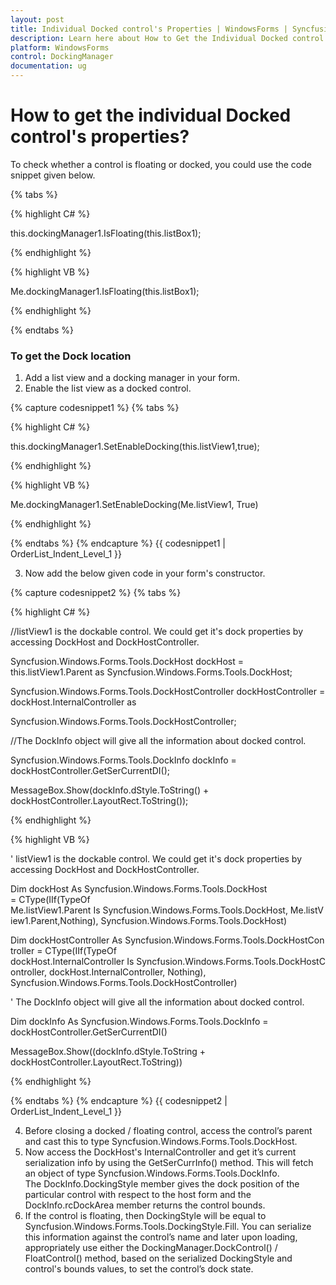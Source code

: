 ```yaml
---
layout: post
title: Individual Docked control's Properties | WindowsForms | Syncfusion
description: Learn here about How to Get the Individual Docked control's Properties with Syncfusion Essential Studio Windows Forms DockingManager Control
platform: WindowsForms
control: DockingManager
documentation: ug
---
```


# How to get the individual Docked control's properties?

To check whether a control is floating or docked, you could use the code snippet given below.

{% tabs %}

{% highlight C# %}

this.dockingManager1.IsFloating(this.listBox1);

{% endhighlight %}


{% highlight VB %}


Me.dockingManager1.IsFloating(this.listBox1);

{% endhighlight %}

{% endtabs %}

### To get the Dock location

1. Add a list view and a docking manager in your form.
2. Enable the list view as a docked control.

{% capture codesnippet1 %}
{% tabs %}

{% highlight C# %}

this.dockingManager1.SetEnableDocking(this.listView1,true);

{% endhighlight %}


{% highlight VB %}


Me.dockingManager1.SetEnableDocking(Me.listView1, True)

{% endhighlight %}

{% endtabs %}
{% endcapture %}
{{ codesnippet1 | OrderList_Indent_Level_1 }}  

3. Now add the below given code in your form's constructor.

{% capture codesnippet2 %}
{% tabs %}

{% highlight C# %}

//listView1 is the dockable control. We could get it's dock properties by accessing DockHost and DockHostController.

Syncfusion.Windows.Forms.Tools.DockHost dockHost = this.listView1.Parent as Syncfusion.Windows.Forms.Tools.DockHost;

Syncfusion.Windows.Forms.Tools.DockHostController dockHostController = dockHost.InternalController as

Syncfusion.Windows.Forms.Tools.DockHostController;


//The DockInfo object will give all the information about docked control.

Syncfusion.Windows.Forms.Tools.DockInfo dockInfo = dockHostController.GetSerCurrentDI();

MessageBox.Show(dockInfo.dStyle.ToString() + dockHostController.LayoutRect.ToString());

{% endhighlight %}


{% highlight VB %}


' listView1 is the dockable control. We could get it's dock properties by accessing DockHost and DockHostController.

Dim dockHost As Syncfusion.Windows.Forms.Tools.DockHost = CType(IIf(TypeOf Me.listView1.Parent Is Syncfusion.Windows.Forms.Tools.DockHost, Me.listView1.Parent,Nothing), Syncfusion.Windows.Forms.Tools.DockHost)

Dim dockHostController As Syncfusion.Windows.Forms.Tools.DockHostController = CType(IIf(TypeOf dockHost.InternalController Is Syncfusion.Windows.Forms.Tools.DockHostController, dockHost.InternalController, Nothing), Syncfusion.Windows.Forms.Tools.DockHostController)


' The DockInfo object will give all the information about docked control.

Dim dockInfo As Syncfusion.Windows.Forms.Tools.DockInfo = dockHostController.GetSerCurrentDI()

MessageBox.Show((dockInfo.dStyle.ToString + dockHostController.LayoutRect.ToString))

{% endhighlight %}

{% endtabs %}
{% endcapture %}
{{ codesnippet2 | OrderList_Indent_Level_1 }}

4. Before closing a docked / floating control, access the control’s parent and cast this to type Syncfusion.Windows.Forms.Tools.DockHost. 
5. Now access the DockHost's InternalController and get it’s current serialization info by using the GetSerCurrInfo() method. This will fetch an object of type Syncfusion.Windows.Forms.Tools.DockInfo. The DockInfo.DockingStyle member gives the dock position of the particular control with respect to the host form and the DockInfo.rcDockArea member returns the control bounds. 
6. If the control is floating, then DockingStyle will be equal to Syncfusion.Windows.Forms.Tools.DockingStyle.Fill. You can serialize this information against the control’s name and later upon loading, appropriately use either the DockingManager.DockControl() / FloatControl() method, based on the serialized DockingStyle and control's bounds values, to set the control’s dock state.


